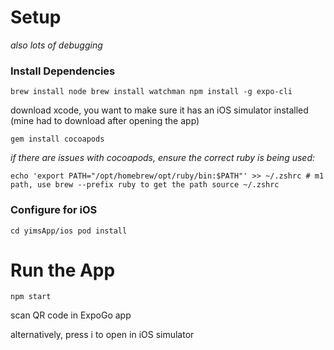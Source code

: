 # Setup
*also lots of debugging*

### Install Dependencies
`brew install node
brew install watchman
npm install -g expo-cli`

download xcode, you want to make sure it has an iOS simulator installed (mine had to download after opening the app)

`gem install cocoapods`

*if there are issues with cocoapods, ensure the correct ruby is being used:*

`echo 'export PATH="/opt/homebrew/opt/ruby/bin:$PATH"' >> ~/.zshrc # m1 path, use brew --prefix ruby to get the path
source ~/.zshrc`


### Configure for iOS 
`cd yimsApp/ios
pod install`


# Run the App
`npm start`

scan QR code in ExpoGo app

alternatively, press i to open in iOS simulator
